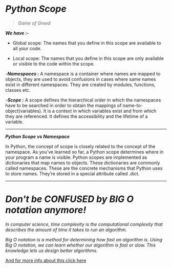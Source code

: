 

# *Python Scope*

> *Game of Greed*

***We have :-***

* Global scope: The names that you define in this scope are available to all your code.

* Local scope: The names that you define in this scope are only available or visible to the code within the scope.


-***Namespaces :***  A namespace is a container where names are mapped to objects, they are used to avoid confusions in cases where same names exist in different namespaces. They are created by modules, functions, classes etc.

-***Scope :*** A scope defines the hierarchical order in which the namespaces have to be searched in order to obtain the mappings of name-to-object(variables). It is a context in which variables exist and from which they are referenced. It defines the accessibility and the lifetime of a variable.


<hr>


***Python Scope vs Namespace***

In Python, the concept of scope is closely related to the concept of the namespace. As you’ve learned so far, a Python scope determines where in your program a name is visible. Python scopes are implemented as dictionaries that map names to objects. These dictionaries are commonly called namespaces. These are the concrete mechanisms that Python uses to store names. They’re stored in a special attribute called .dict.

<hr>

# *Don't be CONFUSED by BIG O notation anymore!*

*In computer science, time complexity is the computational complexity that describes the amount of time it takes to run an algorithm.*

*Big O notation is a method for determining how fast an algorithm is. Using Big O notation, we can learn whether our algorithm is fast or slow. This knowledge lets us design better algorithms.*

[And for more info about this click here](https://www.youtube.com/watch?v=5Uqawfl0VHQ)
